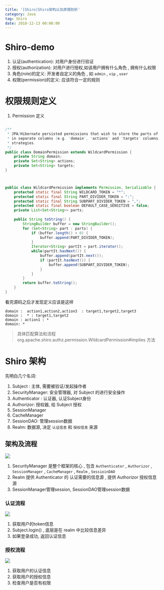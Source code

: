 ```yaml
---
title: '[Shiro]Shiro架构以及原理剖析'
category: Java
tag: Shiro
date: 2018-12-13 00:00:00
---
```


# Shiro-demo

1. 认证(authentication): 对用户身份进行验证
2. 授权(authorization):  对用户进行授权,如该用户拥有什么角色 , 拥有什么权限
3. 角色(role)的定义: 开发者自定义的角色 , 如 `admin` , `vip` , `user`
4. 权限(permission)的定义:  应该符合一定的规则


# 权限规则定义


1.  Permission 定义

```java

/**
 * JPA/Hibernate persisted permissions that wish to store the parts of the permission string
 * in separate columns (e.g. 'domain', 'actions' and 'targets' columns), which can be used in querying
 * strategies.
 */
public class DomainPermission extends WildcardPermission {
    private String domain;
    private Set<String> actions;
    private Set<String> targets;
}



public class WildcardPermission implements Permission, Serializable {
    protected static final String WILDCARD_TOKEN = "*";
    protected static final String PART_DIVIDER_TOKEN = ":";
    protected static final String SUBPART_DIVIDER_TOKEN = ",";
    protected static final boolean DEFAULT_CASE_SENSITIVE = false;
    private List<Set<String>> parts;
    
	public String toString() {
        StringBuilder buffer = new StringBuilder();
        for (Set<String> part : parts) {
            if (buffer.length() > 0) {
                buffer.append(PART_DIVIDER_TOKEN);
            }
            Iterator<String> partIt = part.iterator();
            while(partIt.hasNext()) {
                buffer.append(partIt.next());
                if (partIt.hasNext()) {
                    buffer.append(SUBPART_DIVIDER_TOKEN);
                }
            }
        }
        return buffer.toString();
    }
}
```



看完源码之后才发现定义应该是这样

```
domain :  action1,action2,action3  : target1,target2,target3
domain :  * : target1,target2
domain : action1 : *
domain: *
```
> 具体匹配算法和流程 org.apache.shiro.authz.permission.WildcardPermission#implies 方法

# Shiro 架构

先明白几个名词: 

1. Subject :  主体, 需要被验证/发起操作者
2. SecurityManager: 安全管理器, 对 Subject 的进行安全操作
3. Authenticator : 认证器, 认证Subject身份
4. Authorizor:  授权器, 给 Subject 授权
5. SessionManager
6. CacheManager
7. SessionDAO:  管理session数据
8. Realm: 数据源, 决定 `认证信息` 和 `授权信息` 来源

## 架构及流程

![](http://blog.willon.cn/images/shiro_arc.png)

1. SecurityManager 是整个框架的核心 , 包含 `Authenticator`  ,  `Authorizor` , `SessionManager` , `CacheManager` , `Realm`  ,  `SessioinDAO`
2.  Realm 提供  Authenticator 的 认证需要的信息源 , 提供  Authorizor 授权信息源
3. SessionManager管理session,  SessionDAO管理session数据

### 认证流程

![](http://blog.willon.cn/images/shiro_authentication.png)

1. 获取用户的token信息
2. Subject.login() , 底层是在 realm 中比较信息差异
3. 如果登录成功, 返回认证信息

### 授权流程

![](/http://blog.willon.cn/images/shiro_authorizer.png)

1. 获取用户的认证信息
2. 获取用户的授权信息
3. 检查用户是否有权限
